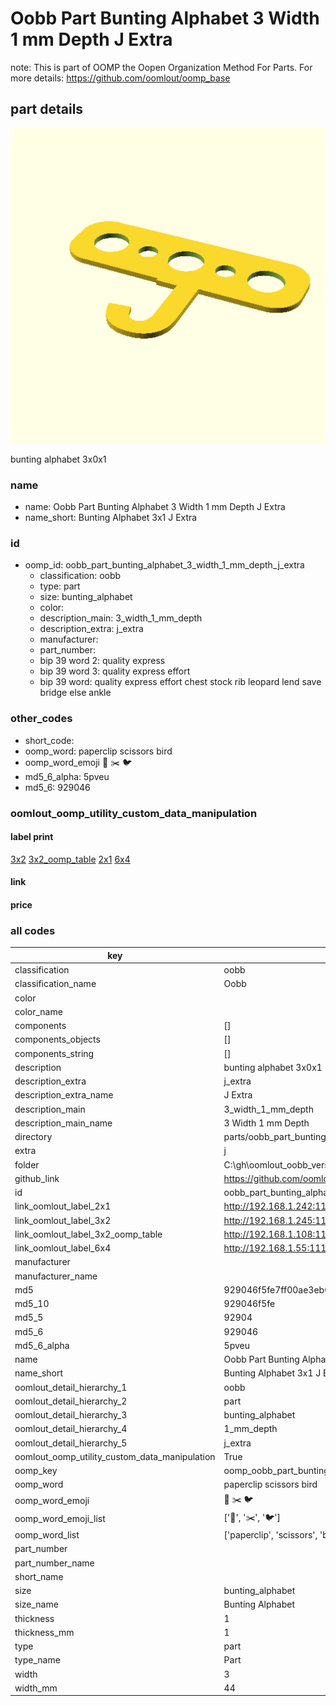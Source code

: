 # Oobb Part Bunting Alphabet 3 Width 1 mm Depth J Extra  

note: This is part of OOMP the Oopen Organization Method For Parts. For more details: https://github.com/oomlout/oomp_base

##  part details
  

[![](3dpr.png)](3dpr.png)

bunting alphabet 3x0x1



### name
* name: Oobb Part Bunting Alphabet 3 Width 1 mm Depth J Extra
* name_short: Bunting Alphabet 3x1 J Extra
### id
* oomp_id: oobb_part_bunting_alphabet_3_width_1_mm_depth_j_extra
  * classification: oobb
  * type: part
  * size: bunting_alphabet
  * color: 
  * description_main: 3_width_1_mm_depth
  * description_extra: j_extra
  * manufacturer: 
  * part_number: 
  * bip 39 word 2: quality express
  * bip 39 word 3: quality express effort
  * bip 39 word: quality express effort chest stock rib leopard lend save bridge else ankle

### other_codes
* short_code: 
* oomp_word: paperclip scissors bird
* oomp_word_emoji :paperclip: :scissors: :bird:
* md5_6_alpha: 5pveu
* md5_6: 929046






### oomlout_oomp_utility_custom_data_manipulation
#### label print
[3x2](http://192.168.1.245:1112/?label=oomp%205pveu)
[3x2_oomp_table](http://192.168.1.108:1112/?label=oomp%205pveu)
[2x1](http://192.168.1.242:1112/?label=oomp%205pveu)
[6x4](http://192.168.1.55:1112/?label=oomp%205pveu)    

#### link

                              

#### price







### all codes 
| key | value |  
| --- | --- |  
| classification | oobb |  
| classification_name | Oobb |  
| color |  |  
| color_name |  |  
| components | [] |  
| components_objects | [] |  
| components_string | [] |  
| description | bunting alphabet 3x0x1 |  
| description_extra | j_extra |  
| description_extra_name | J Extra |  
| description_main | 3_width_1_mm_depth |  
| description_main_name | 3 Width 1 mm Depth |  
| directory | parts/oobb_part_bunting_alphabet_3_width_1_mm_depth_j_extra |  
| extra | j |  
| folder | C:\gh\oomlout_oobb_version_4_generated_parts\things\oobb_part_bunting_alphabet_3_width_1_mm_depth_j_extra |  
| github_link | https://github.com/oomlout/oomlout_oomp_part_src/tree/main/parts/oobb_part_bunting_alphabet_3_width_1_mm_depth_j_extra |  
| id | oobb_part_bunting_alphabet_3_width_1_mm_depth_j_extra |  
| link_oomlout_label_2x1 | http://192.168.1.242:1112/?label=oomp%205pveu |  
| link_oomlout_label_3x2 | http://192.168.1.245:1112/?label=oomp%205pveu |  
| link_oomlout_label_3x2_oomp_table | http://192.168.1.108:1112/?label=oomp%205pveu |  
| link_oomlout_label_6x4 | http://192.168.1.55:1112/?label=oomp%205pveu |  
| manufacturer |  |  
| manufacturer_name |  |  
| md5 | 929046f5fe7ff00ae3eb02788d543579 |  
| md5_10 | 929046f5fe |  
| md5_5 | 92904 |  
| md5_6 | 929046 |  
| md5_6_alpha | 5pveu |  
| name | Oobb Part Bunting Alphabet 3 Width 1 mm Depth J Extra |  
| name_short | Bunting Alphabet 3x1 J Extra |  
| oomlout_detail_hierarchy_1 | oobb |  
| oomlout_detail_hierarchy_2 | part |  
| oomlout_detail_hierarchy_3 | bunting_alphabet |  
| oomlout_detail_hierarchy_4 | 1_mm_depth |  
| oomlout_detail_hierarchy_5 | j_extra |  
| oomlout_oomp_utility_custom_data_manipulation | True |  
| oomp_key | oomp_oobb_part_bunting_alphabet_3_width_1_mm_depth_j_extra |  
| oomp_word | paperclip scissors bird |  
| oomp_word_emoji | :paperclip: :scissors: :bird: |  
| oomp_word_emoji_list | [':paperclip:', ':scissors:', ':bird:'] |  
| oomp_word_list | ['paperclip', 'scissors', 'bird'] |  
| part_number |  |  
| part_number_name |  |  
| short_name |  |  
| size | bunting_alphabet |  
| size_name | Bunting Alphabet |  
| thickness | 1 |  
| thickness_mm | 1 |  
| type | part |  
| type_name | Part |  
| width | 3 |  
| width_mm | 44 |  
